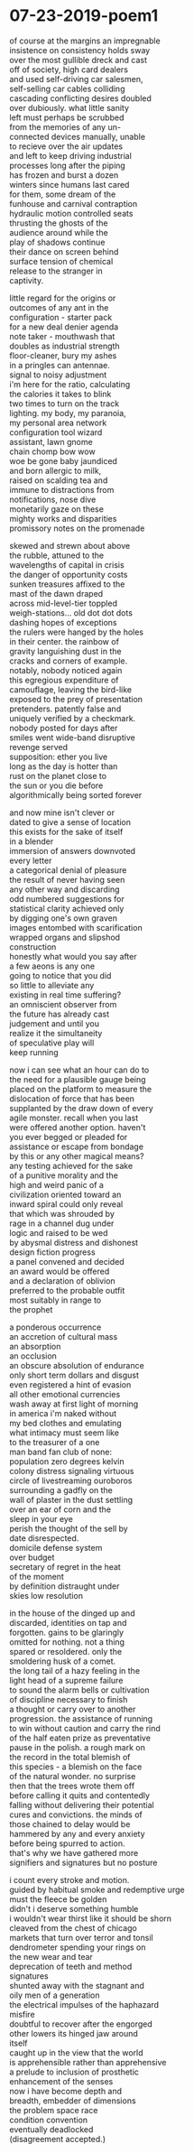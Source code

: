 # 07-23-2019-poem1

of course at the margins an impregnable  
insistence on consistency holds sway  
over the most gullible dreck and cast  
off of society, high card dealers  
and used self-driving car salesmen,  
self-selling car cables colliding  
cascading conflicting desires doubled  
over dubiously. what little sanity  
left must perhaps be scrubbed  
from the memories of any un-  
connected devices manually, unable   
to recieve over the air updates  
and left to keep driving industrial  
processes long after the piping  
has frozen and burst a dozen  
winters since humans last cared  
for them, some dream of the  
funhouse and carnival contraption  
hydraulic motion controlled seats  
thrusting the ghosts of the  
audience around while the  
play of shadows continue  
their dance on screen behind  
surface tension of chemical  
release to the stranger in  
captivity.  

little regard for the origins or  
outcomes of any ant in the  
configuration - starter pack  
for a new deal denier agenda  
note taker - mouthwash that  
doubles as industrial strength  
floor-cleaner, bury my ashes  
in a pringles can antennae.  
signal to noisy adjustment  
i'm here for the ratio, calculating  
the calories it takes to blink  
two times to turn on the track  
lighting. my body, my paranoia,  
my personal area network  
configuration tool wizard  
assistant, lawn gnome  
chain chomp bow wow  
woe be gone baby jaundiced  
and born allergic to milk,  
raised on scalding tea and  
immune to distractions from  
notifications, nose dive  
monetarily gaze on these  
mighty works and disparities  
promissory notes on the promenade  

skewed and strewn about above  
the rubble, attuned to the  
wavelengths of capital in crisis  
the danger of opportunity costs  
sunken treasures affixed to the  
mast of the dawn draped  
across mid-level-tier toppled  
weigh-stations... old dot dot dots  
dashing hopes of exceptions  
the rulers were hanged by the holes  
in their center. the rainbow of  
gravity languishing dust in the  
cracks and corners of example.   
notably, nobody noticed again  
this egregious expenditure of  
camouflage, leaving the bird-like   
exposed to the prey of presentation  
pretenders. patently false and  
uniquely verified by a checkmark.   
nobody posted for days after   
smiles went wide-band disruptive  
revenge served   
supposition: ether you live  
long as the day is hotter than  
rust on the planet close to  
the sun or you die before  
algorithmically being sorted forever  

and now mine isn't clever or  
dated to give a sense of location  
this exists for the sake of itself  
in a blender  
immersion of answers downvoted  
every letter  
a categorical denial of pleasure  
the result of never having seen  
any other way and discarding  
odd numbered suggestions for  
statistical clarity achieved only  
by digging one's own graven  
images entombed with scarification  
wrapped organs and slipshod  
construction  
honestly what would you say after  
a few aeons is any one  
going to notice that you did  
so little to alleviate any  
existing in real time suffering?  
an omniscient observer from  
the future has already cast  
judgement and until you  
realize it the simultaneity  
of speculative play will  
keep running  

now i can see what an hour can do to  
the need for a plausible gauge being  
placed on the platform to measure the  
dislocation of force that has been  
supplanted by the draw down of every  
agile monster. recall when you last  
were offered another option. haven't  
you ever begged or pleaded for  
assistance or escape from bondage  
by this or any other magical means?  
any testing achieved for the sake  
of a punitive morality and the  
high and weird panic of a  
civilization oriented toward an  
inward spiral could only reveal  
that which was shrouded by  
rage in a channel dug under  
logic and raised to be wed  
by abysmal distress and dishonest  
design fiction progress  
a panel convened and decided  
an award would be offered  
and a declaration of oblivion  
preferred to the probable outfit  
most suitably in range to  
the prophet  

a ponderous occurrence  
an accretion of cultural mass  
an absorption  
an occlusion  
an obscure absolution of endurance  
only short term dollars and disgust  
even registered a hint of evasion  
all other emotional currencies  
wash away at first light of morning  
in america i'm naked without  
my bed clothes and emulating  
what intimacy must seem like  
to the treasurer of a one  
man band fan club of none:  
population zero degrees kelvin  
colony distress signaling virtuous  
circle of livestreaming ouroboros  
surrounding a gadfly on the  
wall of plaster in the dust settling  
over an ear of corn and the  
sleep in your eye  
perish the thought of the sell by  
date disrespected.  
domicile defense system  
over budget  
secretary of regret in the heat  
of the moment   
by definition distraught under  
skies low resolution  

in the house of the dinged up and  
discarded, identities on tap and  
forgotten. gains to be glaringly  
omitted for nothing. not a thing   
spared or resoldered. only the  
smoldering husk of a comet.   
the long tail of a hazy feeling in the   
light head of a supreme failure  
to sound the alarm bells or cultivation  
of discipline necessary to finish  
a thought or carry over to another  
progression. the assistance of running  
to win without caution and carry the rind  
of the half eaten prize as preventative  
pause in the polish. a rough mark on  
the record in the total blemish of  
this species - a blemish on the face  
of the natural wonder. no surprise  
then that the trees wrote them off  
before calling it quits and contentedly  
falling without delivering their potential  
cures and convictions. the minds of  
those chained to delay would be  
hammered by any and every anxiety  
before being spurred to action.  
that's why we have gathered more  
signifiers and signatures but no posture  

i count every stroke and motion.  
guided by habitual smoke and redemptive urge  
must the fleece be golden  
didn't i deserve something humble  
i wouldn't wear thirst like it should be shorn  
cleaved from the chest of chicago  
markets that turn over terror and tonsil  
dendrometer spending your rings on  
the new wear and tear  
deprecation of teeth and method  
signatures  
shunted away with the stagnant and  
oily men of a generation  
the electrical impulses of the haphazard  
misfire  
doubtful to recover after the engorged  
other lowers its hinged jaw around  
itself  
caught up in the view that the world  
is apprehensible rather than apprehensive  
a prelude to inclusion of prosthetic  
enhancement of the senses  
now i have become depth and  
breadth, embedder of dimensions  
the problem space race  
condition convention  
eventually deadlocked  
(disagreement accepted.)
